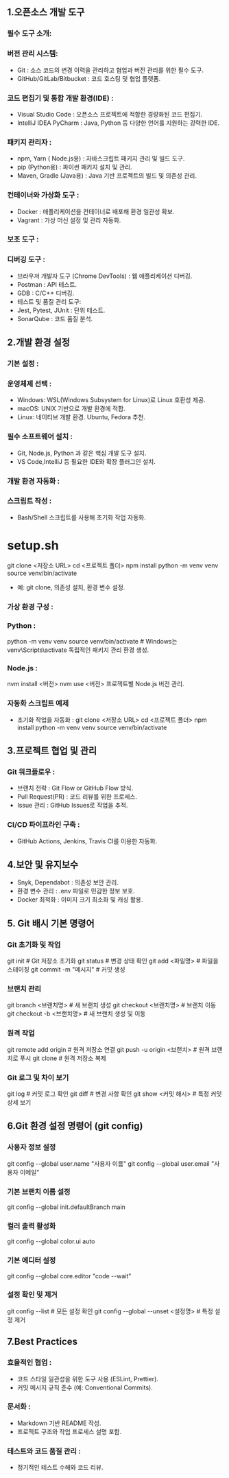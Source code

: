 ## 1.오픈소스 개발 도구
### 필수 도구 소개:
### 버전 관리 시스템:
- Git : 소스 코드의 변경 이력을 관리하고 협업과 버전 관리를 위한 필수 도구.
- GitHub/GitLab/Bitbucket : 코드 호스팅 및 협업 플랫폼.
### 코드 편집기 및 통합 개발 환경(IDE) :
- Visual Studio Code : 오픈소스 프로젝트에 적합한 경량화된 코드 편집기.
- IntelliJ IDEA PyCharm : Java, Python 등 다양한 언어를 지원하는 강력한 IDE.
### 패키지 관리자 :
- npm, Yarn ( Node.js용) : 자바스크립트 패키지 관리 및 빌드 도구.
- pip (Python용) : 파이썬 패키지 설치 및 관리.
- Maven, Gradle (Java용) : Java 기반 프로젝트의 빌드 및 의존성 관리.
### 컨테이너와 가상화 도구 :
- Docker : 애플리케이션을 컨테이너로 배포해 환경 일관성 확보.
- Vagrant : 가상 머신 설정 및 관리 자동화.
### 보조 도구 :
### 디버깅 도구 :
- 브라우저 개발자 도구 (Chrome DevTools) : 웹 애플리케이션 디버깅.
- Postman : API 테스트.
- GDB : C/C++ 디버깅.
- 테스트 및 품질 관리 도구:
- Jest, Pytest, JUnit : 단위 테스트.
- SonarQube : 코드 품질 분석.

## 2.개발 환경 설정
### 기본 설정 :
### 운영체제 선택 :
- Windows: WSL(Windows Subsystem for Linux)로 Linux 호환성 제공.
- macOS: UNIX 기반으로 개발 환경에 적합.
- Linux: 네이티브 개발 환경. Ubuntu, Fedora 추천.
### 필수 소프트웨어 설치 :
- Git, Node.js, Python 과 같은 핵심 개발 도구 설치.
- VS Code,IntelliJ 등 필요한 IDE와 확장 플러그인 설치.
### 개발 환경 자동화 :
### 스크립트 작성 :
- Bash/Shell 스크립트를 사용해 초기화 작업 자동화.
# setup.sh
git clone <저장소 URL>
cd <프로젝트 폴더>
npm install
python -m venv venv
source venv/bin/activate
- 예: git clone, 의존성 설치, 환경 변수 설정.

### 가상 환경 구성 :
### Python :
python -m venv venv
source venv/bin/activate  # Windows는 venv\Scripts\activate
독립적인 패키지 관리 환경 생성.

### Node.js :
nvm install <버전>
nvm use <버전>
프로젝트별 Node.js 버전 관리.

### 자동화 스크립트 예제
- 초기화 작업을 자동화 :
git clone <저장소 URL>
cd <프로젝트 폴더>
npm install
python -m venv venv
source venv/bin/activate

## 3.프로젝트 협업 및 관리
### Git 워크플로우 :
- 브랜치 전략 : Git Flow or GitHub Flow 방식.
- Pull Request(PR) : 코드 리뷰를 위한 프로세스.
- Issue 관리 : GitHub Issues로 작업을 추적.
### CI/CD 파이프라인 구축 :
- GitHub Actions, Jenkins, Travis CI를 이용한 자동화.

## 4.보안 및 유지보수
- Snyk, Dependabot : 의존성 보안 관리.
- 환경 변수 관리 : .env 파일로 민감한 정보 보호.
- Docker 최적화 : 이미지 크기 최소화 및 캐싱 활용.

## 5. Git 배시 기본 명령어
### Git 초기화 및 작업
git init                 # Git 저장소 초기화
git status               # 변경 상태 확인
git add <파일명>         # 파일을 스테이징
git commit -m "메시지"   # 커밋 생성

### 브랜치 관리
git branch <브랜치명>     # 새 브랜치 생성
git checkout <브랜치명>   # 브랜치 이동
git checkout -b <브랜치명> # 새 브랜치 생성 및 이동

### 원격 작업
git remote add origin <URL>  # 원격 저장소 연결
git push -u origin <브랜치>  # 원격 브랜치로 푸시
git clone <URL>              # 원격 저장소 복제

### Git 로그 및 차이 보기
git log                # 커밋 로그 확인
git diff               # 변경 사항 확인
git show <커밋 해시>   # 특정 커밋 상세 보기

## 6.Git 환경 설정 명령어 (git config)
### 사용자 정보 설정
git config --global user.name "사용자 이름"
git config --global user.email "사용자 이메일"

### 기본 브랜치 이름 설정
git config --global init.defaultBranch main

### 컬러 출력 활성화
git config --global color.ui auto

### 기본 에디터 설정
git config --global core.editor "code --wait"

### 설정 확인 및 제거
git config --list                     # 모든 설정 확인
git config --global --unset <설정명>  # 특정 설정 제거


## 7.Best Practices
### 효율적인 협업 :
- 코드 스타일 일관성을 위한 도구 사용 (ESLint, Prettier).
- 커밋 메시지 규칙 준수 (예: Conventional Commits).
### 문서화 :
- Markdown 기반 README 작성.
- 프로젝트 구조와 작업 프로세스 설명 포함.
### 테스트와 코드 품질 관리 :
- 정기적인 테스트 수해와 코드 리뷰.
